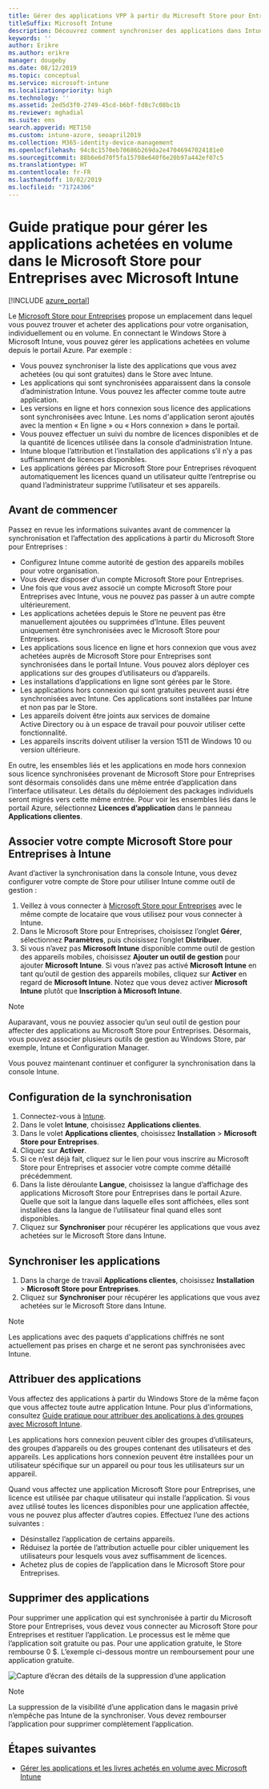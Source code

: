 ```yaml
---
title: Gérer des applications VPP à partir du Microsoft Store pour Entreprises
titleSuffix: Microsoft Intune
description: Découvrez comment synchroniser des applications dans Intune à partir du Microsoft Store pour Entreprises.
keywords: ''
author: Erikre
ms.author: erikre
manager: dougeby
ms.date: 08/12/2019
ms.topic: conceptual
ms.service: microsoft-intune
ms.localizationpriority: high
ms.technology: ''
ms.assetid: 2ed5d3f0-2749-45cd-b6bf-fd8c7c08bc1b
ms.reviewer: mghadial
ms.suite: ems
search.appverid: MET150
ms.custom: intune-azure, seoapril2019
ms.collection: M365-identity-device-management
ms.openlocfilehash: 94c8c1570eb70686b269da2e47046947024181e0
ms.sourcegitcommit: 88b6e6d70f5fa15708e640f6e20b97a442ef07c5
ms.translationtype: HT
ms.contentlocale: fr-FR
ms.lasthandoff: 10/02/2019
ms.locfileid: "71724306"
---
```

# <a name="how-to-manage-volume-purchased-apps-from-the-microsoft-store-for-business-with-microsoft-intune"></a>Guide pratique pour gérer les applications achetées en volume dans le Microsoft Store pour Entreprises avec Microsoft Intune

[!INCLUDE [azure_portal](../includes/azure_portal.md)]

Le [Microsoft Store pour Entreprises](https://www.microsoft.com/business-store) propose un emplacement dans lequel vous pouvez trouver et acheter des applications pour votre organisation, individuellement ou en volume. En connectant le Windows Store à Microsoft Intune, vous pouvez gérer les applications achetées en volume depuis le portail Azure. Par exemple :
* Vous pouvez synchroniser la liste des applications que vous avez achetées (ou qui sont gratuites) dans le Store avec Intune.
* Les applications qui sont synchronisées apparaissent dans la console d’administration Intune. Vous pouvez les affecter comme toute autre application.
* Les versions en ligne et hors connexion sous licence des applications sont synchronisées avec Intune. Les noms d'application seront ajoutés avec la mention « En ligne » ou « Hors connexion » dans le portail.
* Vous pouvez effectuer un suivi du nombre de licences disponibles et de la quantité de licences utilisée dans la console d’administration Intune.
* Intune bloque l’attribution et l’installation des applications s’il n’y a pas suffisamment de licences disponibles.
* Les applications gérées par Microsoft Store pour Entreprises révoquent automatiquement les licences quand un utilisateur quitte l’entreprise ou quand l’administrateur supprime l’utilisateur et ses appareils.

## <a name="before-you-start"></a>Avant de commencer

Passez en revue les informations suivantes avant de commencer la synchronisation et l’affectation des applications à partir du Microsoft Store pour Entreprises :

- Configurez Intune comme autorité de gestion des appareils mobiles pour votre organisation.
- Vous devez disposer d’un compte Microsoft Store pour Entreprises.
- Une fois que vous avez associé un compte Microsoft Store pour Entreprises avec Intune, vous ne pouvez pas passer à un autre compte ultérieurement.
- Les applications achetées depuis le Store ne peuvent pas être manuellement ajoutées ou supprimées d’Intune. Elles peuvent uniquement être synchronisées avec le Microsoft Store pour Entreprises.
- Les applications sous licence en ligne et hors connexion que vous avez achetées auprès de Microsoft Store pour Entreprises sont synchronisées dans le portail Intune. Vous pouvez alors déployer ces applications sur des groupes d’utilisateurs ou d’appareils. 
- Les installations d’applications en ligne sont gérées par le Store.
- Les applications hors connexion qui sont gratuites peuvent aussi être synchronisées avec Intune. Ces applications sont installées par Intune et non pas par le Store.
- Les appareils doivent être joints aux services de domaine Active Directory ou à un espace de travail pour pouvoir utiliser cette fonctionnalité.
- Les appareils inscrits doivent utiliser la version 1511 de Windows 10 ou version ultérieure.

En outre, les ensembles liés et les applications en mode hors connexion sous licence synchronisées provenant de Microsoft Store pour Entreprises sont désormais consolidés dans une même entrée d’application dans l’interface utilisateur. Les détails du déploiement des packages individuels seront migrés vers cette même entrée. Pour voir les ensembles liés dans le portail Azure, sélectionnez **Licences d’application** dans le panneau **Applications clientes**.

## <a name="associate-your-microsoft-store-for-business-account-with-intune"></a>Associer votre compte Microsoft Store pour Entreprises à Intune
Avant d’activer la synchronisation dans la console Intune, vous devez configurer votre compte de Store pour utiliser Intune comme outil de gestion :
1. Veillez à vous connecter à [Microsoft Store pour Entreprises](https://www.microsoft.com/business-store) avec le même compte de locataire que vous utilisez pour vous connecter à Intune.
2. Dans le Microsoft Store pour Entreprises, choisissez l’onglet **Gérer**, sélectionnez **Paramètres**, puis choisissez l’onglet **Distribuer**.
3. Si vous n’avez pas **Microsoft Intune** disponible comme outil de gestion des appareils mobiles, choisissez **Ajouter un outil de gestion** pour ajouter **Microsoft Intune**. Si vous n’avez pas activé **Microsoft Intune** en tant qu’outil de gestion des appareils mobiles, cliquez sur **Activer** en regard de **Microsoft Intune**. Notez que vous devez activer **Microsoft Intune** plutôt que **Inscription à Microsoft Intune**.

> [!NOTE]
> Auparavant, vous ne pouviez associer qu’un seul outil de gestion pour affecter des applications au Microsoft Store pour Entreprises. Désormais, vous pouvez associer plusieurs outils de gestion au Windows Store, par exemple, Intune et Configuration Manager. 

Vous pouvez maintenant continuer et configurer la synchronisation dans la console Intune.

## <a name="configure-synchronization"></a>Configuration de la synchronisation

1. Connectez-vous à [Intune](https://go.microsoft.com/fwlink/?linkid=2090973).
3. Dans le volet **Intune**, choisissez **Applications clientes**.
1. Dans le volet **Applications clientes**, choisissez **Installation** > **Microsoft Store pour Entreprises**.
2. Cliquez sur **Activer**.
3. Si ce n’est déjà fait, cliquez sur le lien pour vous inscrire au Microsoft Store pour Entreprises et associer votre compte comme détaillé précédemment.
5. Dans la liste déroulante **Langue**, choisissez la langue d’affichage des applications Microsoft Store pour Entreprises dans le portail Azure. Quelle que soit la langue dans laquelle elles sont affichées, elles sont installées dans la langue de l’utilisateur final quand elles sont disponibles.
6. Cliquez sur **Synchroniser** pour récupérer les applications que vous avez achetées sur le Microsoft Store dans Intune.

## <a name="synchronize-apps"></a>Synchroniser les applications

1. Dans la charge de travail **Applications clientes**, choisissez **Installation** > **Microsoft Store pour Entreprises**.
2. Cliquez sur **Synchroniser** pour récupérer les applications que vous avez achetées sur le Microsoft Store dans Intune.

> [!NOTE]
> Les applications avec des paquets d'applications chiffrés ne sont actuellement pas prises en charge et ne seront pas synchronisées avec Intune.

## <a name="assign-apps"></a>Attribuer des applications

Vous affectez des applications à partir du Windows Store de la même façon que vous affectez toute autre application Intune. Pour plus d’informations, consultez [Guide pratique pour attribuer des applications à des groupes avec Microsoft Intune](apps-deploy.md). 

Les applications hors connexion peuvent cibler des groupes d’utilisateurs, des groupes d’appareils ou des groupes contenant des utilisateurs et des appareils.
Les applications hors connexion peuvent être installées pour un utilisateur spécifique sur un appareil ou pour tous les utilisateurs sur un appareil. 


Quand vous affectez une application Microsoft Store pour Entreprises, une licence est utilisée par chaque utilisateur qui installe l’application. Si vous avez utilisé toutes les licences disponibles pour une application affectée, vous ne pouvez plus affecter d’autres copies. Effectuez l’une des actions suivantes :
* Désinstallez l’application de certains appareils.
* Réduisez la portée de l’attribution actuelle pour cibler uniquement les utilisateurs pour lesquels vous avez suffisamment de licences.
* Achetez plus de copies de l’application dans le Microsoft Store pour Entreprises.

## <a name="remove-apps"></a>Supprimer des applications

Pour supprimer une application qui est synchronisée à partir du Microsoft Store pour Entreprises, vous devez vous connecter au Microsoft Store pour Entreprises et restituer l’application. Le processus est le même que l’application soit gratuite ou pas. Pour une application gratuite, le Store rembourse 0 $. L’exemple ci-dessous montre un remboursement pour une application gratuite. 

![Capture d’écran des détails de la suppression d’une application](./media/windows-store-for-business/microsoft-store-for-business-01.png)

> [!NOTE]
> La suppression de la visibilité d’une application dans le magasin privé n’empêche pas Intune de la synchroniser. Vous devez rembourser l’application pour supprimer complètement l’application.

## <a name="next-steps"></a>Étapes suivantes

- [Gérer les applications et les livres achetés en volume avec Microsoft Intune](../vpp-apps.md)
